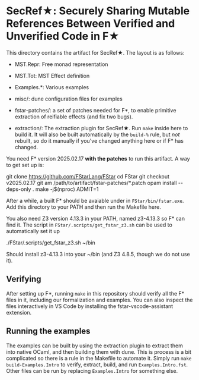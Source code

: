 # SecRef★: Securely Sharing Mutable References Between Verified and Unverified Code in F★

This directory contains the artifact for SecRef★. The layout is as
follows:
- MST.Repr: Free monad representation
- MST.Tot: MST Effect definition
- Examples.*: Various examples
- misc/: dune configuration files for examples

- fstar-patches/: a set of patches needed for F*, to enable primitive
  extraction of reifiable effects (and fix two bugs).

- extraction/: The extraction plugin for SecRef★. Run `make` inside
  here to build it. It will also be built automatically by the `build-%`
  rule, but *not* rebuilt, so do it manually if you've changed anything
  here or if F* has changed.

You need F* version 2025.02.17 **with the patches** to run this artifact.
A way to get set up is:

  git clone https://github.com/FStarLang/FStar
  cd FStar
  git checkout v2025.02.17
  git am /path/to/artifact/fstar-patches/*.patch
  opam install --deps-only .
  make -j$(nproc) ADMIT=1

After a while, a built F* should be avaiable under in `FStar/bin/fstar.exe`. Add
this directory to your PATH and then run the Makefile here.

You also need Z3 version 4.13.3 in your PATH, named z3-4.13.3 so F* can find it.
The script in `FStar/.scripts/get_fstar_z3.sh` can be used to automatically set it up

  ./FStar/.scripts/get_fstar_z3.sh ~/bin

Should install z3-4.13.3 into your ~/bin (and Z3 4.8.5, though we do not use it).

## Verifying

After setting up F*, running `make` in this repository should verify
all the F* files in it, including our formalization and examples. You
can also inspect the files interactively in VS Code by installing the
fstar-vscode-assistant extension.

## Running the examples

The examples can be built by using the extraction plugin to extract them
into native OCaml, and then building them with dune. This is process
is a bit complicated so there is a rule in the Makefile to automate it.
Simply run `make build-Examples.Intro` to verify, extract, build, and run
`Examples.Intro.fst`. Other files can be run by replacing `Examples.Intro` for something else.
